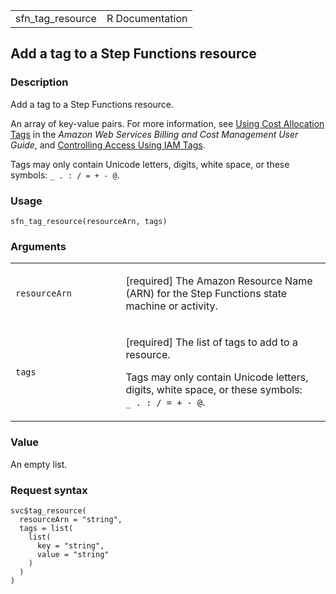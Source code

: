 <table style="width: 100%;">
<tbody>
<tr class="odd">
<td>sfn_tag_resource</td>
<td style="text-align: right;">R Documentation</td>
</tr>
</tbody>
</table>

## Add a tag to a Step Functions resource

### Description

Add a tag to a Step Functions resource.

An array of key-value pairs. For more information, see [Using Cost
Allocation
Tags](https://docs.aws.amazon.com/awsaccountbilling/latest/aboutv2/cost-alloc-tags.html)
in the *Amazon Web Services Billing and Cost Management User Guide*, and
[Controlling Access Using IAM
Tags](https://docs.aws.amazon.com/IAM/latest/UserGuide/access_iam-tags.html).

Tags may only contain Unicode letters, digits, white space, or these
symbols: `⁠_ . : / = + - @⁠`.

### Usage

    sfn_tag_resource(resourceArn, tags)

### Arguments

<table>
<colgroup>
<col style="width: 35%" />
<col style="width: 65%" />
</colgroup>
<tbody>
<tr class="odd">
<td><code id="sfn_tag_resource_:_resourceArn">resourceArn</code></td>
<td><p>[required] The Amazon Resource Name (ARN) for the Step Functions
state machine or activity.</p></td>
</tr>
<tr class="even">
<td><code id="sfn_tag_resource_:_tags">tags</code></td>
<td><p>[required] The list of tags to add to a resource.</p>
<p>Tags may only contain Unicode letters, digits, white space, or these
symbols: <code
style="white-space: pre;">⁠_ . : / = + - @⁠</code>.</p></td>
</tr>
</tbody>
</table>

### Value

An empty list.

### Request syntax

    svc$tag_resource(
      resourceArn = "string",
      tags = list(
        list(
          key = "string",
          value = "string"
        )
      )
    )
